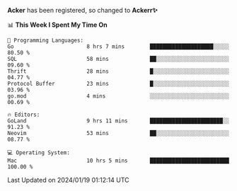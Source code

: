 **Acker** has been registered, so changed to **Ackerr✨**

<!--START_SECTION:waka-->
📊 **This Week I Spent My Time On** 

```text
💬 Programming Languages: 
Go                       8 hrs 7 mins        ████████████████████░░░░░   80.50 % 
SQL                      58 mins             ██░░░░░░░░░░░░░░░░░░░░░░░   09.60 % 
Thrift                   28 mins             █░░░░░░░░░░░░░░░░░░░░░░░░   04.77 % 
Protocol Buffer          23 mins             █░░░░░░░░░░░░░░░░░░░░░░░░   03.96 % 
go.mod                   4 mins              ░░░░░░░░░░░░░░░░░░░░░░░░░   00.69 % 

🔥 Editors: 
GoLand                   9 hrs 11 mins       ███████████████████████░░   91.23 % 
Neovim                   53 mins             ██░░░░░░░░░░░░░░░░░░░░░░░   08.77 % 

💻 Operating System: 
Mac                      10 hrs 5 mins       █████████████████████████   100.00 % 
```


 Last Updated on 2024/01/19 01:12:14 UTC
<!--END_SECTION:waka-->
